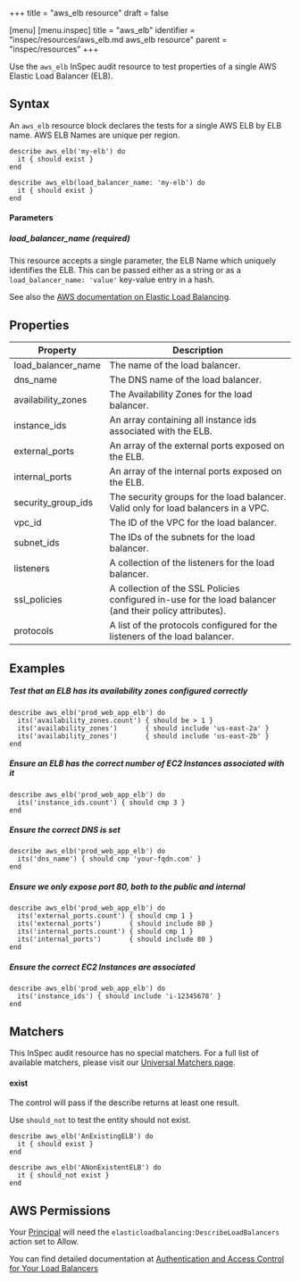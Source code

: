 +++
title = "aws_elb resource"
draft = false

[menu]
  [menu.inspec]
    title = "aws_elb"
    identifier = "inspec/resources/aws_elb.md aws_elb resource"
    parent = "inspec/resources"
+++


Use the `aws_elb` InSpec audit resource to test properties of a single AWS Elastic Load Balancer (ELB).

## Syntax

An `aws_elb` resource block declares the tests for a single AWS ELB by ELB name. AWS ELB Names are unique per region.

    describe aws_elb('my-elb') do
      it { should exist }
    end

    describe aws_elb(load_balancer_name: 'my-elb') do
      it { should exist }
    end
    
#### Parameters

##### load\_balancer\_name _(required)_

This resource accepts a single parameter, the ELB Name which uniquely identifies the ELB. 
This can be passed either as a string or as a `load_balancer_name: 'value'` key-value entry in a hash.

See also the [AWS documentation on Elastic Load Balancing](https://docs.aws.amazon.com/elasticloadbalancing/latest/APIReference).

## Properties

|Property             | Description|
| ---                 | --- |
|load\_balancer\_name | The name of the load balancer. |
|dns\_name            | The DNS name of the load balancer. |
|availability\_zones  | The Availability Zones for the load balancer. |
|instance\_ids        | An array containing all instance ids associated with the ELB. |
|external\_ports      | An array of the external ports exposed on the ELB. |
|internal\_ports      | An array of the internal ports exposed on the ELB. |
|security\_group\_ids | The security groups for the load balancer. Valid only for load balancers in a VPC. |
|vpc\_id              | The ID of the VPC for the load balancer. |
|subnet\_ids          | The IDs of the subnets for the load balancer. |
|listeners            | A collection of the listeners for the load balancer. |
|ssl_policies         | A collection of the SSL Policies configured in-use for the load balancer (and their policy attributes). |
|protocols            | A list of the protocols configured for the listeners of the load balancer. |

## Examples

##### Test that an ELB has its availability zones configured correctly
    describe aws_elb('prod_web_app_elb') do
      its('availability_zones.count') { should be > 1 }
      its('availability_zones')       { should include 'us-east-2a' }
      its('availability_zones')       { should include 'us-east-2b' }
    end

##### Ensure an ELB has the correct number of EC2 Instances associated with it
    describe aws_elb('prod_web_app_elb') do
      its('instance_ids.count') { should cmp 3 }
    end
    
##### Ensure the correct DNS is set 
    describe aws_elb('prod_web_app_elb') do
      its('dns_name') { should cmp 'your-fqdn.com' }
    end

##### Ensure we only expose port 80, both to the public and internal
    describe aws_elb('prod_web_app_elb') do
      its('external_ports.count') { should cmp 1 }
      its('external_ports')       { should include 80 }
      its('internal_ports.count') { should cmp 1 }
      its('internal_ports')       { should include 80 }
    end

##### Ensure the correct EC2 Instances are associated
    describe aws_elb('prod_web_app_elb') do
      its('instance_ids') { should include 'i-12345678' }
    end

## Matchers

This InSpec audit resource has no special matchers. For a full list of available matchers, please visit our [Universal Matchers page](https://www.inspec.io/docs/reference/matchers/).

#### exist

The control will pass if the describe returns at least one result.

Use `should_not` to test the entity should not exist.

    describe aws_elb('AnExistingELB') do
      it { should exist }
    end

    describe aws_elb('ANonExistentELB') do
      it { should_not exist }
    end

## AWS Permissions

Your [Principal](https://docs.aws.amazon.com/IAM/latest/UserGuide/intro-structure.html#intro-structure-principal) will need the `elasticloadbalancing:DescribeLoadBalancers` action set to Allow.

You can find detailed documentation at [Authentication and Access Control for Your Load Balancers](https://docs.aws.amazon.com/elasticloadbalancing/latest/userguide/load-balancer-authentication-access-control.html)
